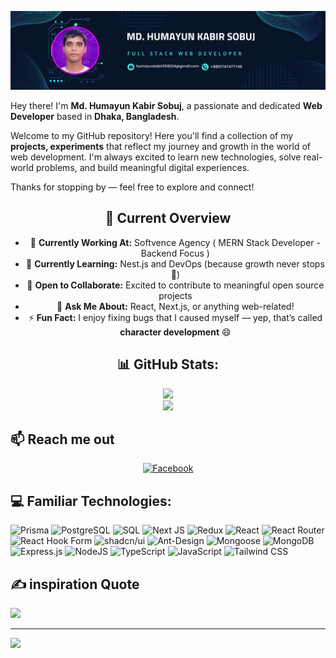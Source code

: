![Profile Image](/src/Banner.png)

Hey there! I'm **Md. Humayun Kabir Sobuj**, a passionate and dedicated **Web Developer** based in **Dhaka, Bangladesh**.

Welcome to my GitHub repository! Here you'll find a collection of my **projects, experiments** that reflect my journey and growth in the world of web development. I'm always excited to learn new technologies, solve real-world problems, and build meaningful digital experiences.

Thanks for stopping by — feel free to explore and connect!
<div align="center">


## 💫 Current Overview

- 🔭 **Currently Working At:** Softvence Agency ( MERN Stack Developer - Backend Focus )
- 🌱 **Currently Learning:** Nest.js and DevOps (because growth never stops 🚀)
- 🤝 **Open to Collaborate:** Excited to contribute to meaningful open source projects
- 💬 **Ask Me About:** React, Next.js, or anything web-related!
- ⚡ **Fun Fact:** I enjoy fixing bugs that I caused myself — yep, that’s called **character development** 😄


## 📊 GitHub Stats:

![](https://nirzak-streak-stats.vercel.app/?user=HumayunKabirSobuj&theme=merko&hide_border=false)<br/>
![](https://github-readme-stats.vercel.app/api/top-langs/?username=HumayunKabirSobuj&theme=merko&hide_border=false&include_all_commits=true&count_private=true&layout=compact)

</div>

## :mailbox: Reach me out

<p align="center">
  
  <a href="https://www.facebook.com/md.humayunkabirsobuj506034">
    <img height="50" src="/src/Facebook.png" alt="Facebook" />
  </a>
  
</p>

## 💻 Familiar Technologies:





![Prisma](https://img.shields.io/badge/Prisma-0C344B.svg?style=for-the-badge&logo=prisma&logoColor=white) ![PostgreSQL](https://img.shields.io/badge/PostgreSQL-4169E1.svg?style=for-the-badge&logo=postgresql&logoColor=white) ![SQL](https://img.shields.io/badge/SQL-4479A1.svg?style=for-the-badge&logo=sql&logoColor=white) ![Next JS](https://img.shields.io/badge/Next-black?style=for-the-badge&logo=next.js&logoColor=white) ![Redux](https://img.shields.io/badge/redux-%23593d88.svg?style=for-the-badge&logo=redux&logoColor=white) ![React](https://img.shields.io/badge/react-%2320232a.svg?style=for-the-badge&logo=react&logoColor=%2361DAFB) ![React Router](https://img.shields.io/badge/React_Router-CA4245?style=for-the-badge&logo=react-router&logoColor=white) ![React Hook Form](https://img.shields.io/badge/React%20Hook%20Form-%23EC5990.svg?style=for-the-badge&logo=reacthookform&logoColor=white) ![shadcn/ui](https://img.shields.io/badge/shadcn/ui-111827.svg?style=for-the-badge&logo=none&logoColor=white) ![Ant-Design](https://img.shields.io/badge/-AntDesign-%230170FE?style=for-the-badge&logo=ant-design&logoColor=white) ![Mongoose](https://img.shields.io/badge/Mongoose-880000.svg?style=for-the-badge&logo=mongoose&logoColor=white) ![MongoDB](https://img.shields.io/badge/MongoDB-47A248.svg?style=for-the-badge&logo=mongodb&logoColor=white) ![Express.js](https://img.shields.io/badge/Express.js-000000.svg?style=for-the-badge) ![NodeJS](https://img.shields.io/badge/Node.js-339933.svg?style=for-the-badge&logo=nodejs&logoColor=white) ![TypeScript](https://img.shields.io/badge/TypeScript-3178C6.svg?style=for-the-badge&logo=typescript&logoColor=white) ![JavaScript](https://img.shields.io/badge/JavaScript-F7DF1E.svg?style=for-the-badge&logo=javascript&logoColor=black) ![Tailwind CSS](https://img.shields.io/badge/Tailwind_CSS-06B6D4.svg?style=for-the-badge&logo=tailwind-css&logoColor=white)


## ✍️ inspiration Quote
![](https://quotes-github-readme.vercel.app/api?type=horizontal&theme=merko)

---
[![](https://visitcount.itsvg.in/api?id=apurbopaul131&icon=0&color=0)](https://visitcount.itsvg.in)
